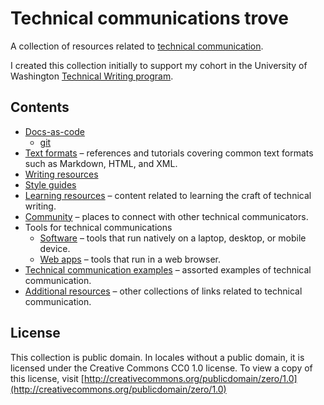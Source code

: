 # Technical communications trove

A collection of resources related to [technical communication](https://en.wikipedia.org/wiki/Technical_communication).

I created this collection initially to support my cohort in the University of
Washington [Technical Writing program](https://www.pce.uw.edu/certificates/professional-technical-writing).

## Contents

- [Docs-as-code](docs/docs-as-code.md)
  - [git](docs/docs-as-code.md#git)
- [Text formats](docs/text-formats.md) &ndash; references and tutorials covering common text formats such as Markdown, HTML, and XML.
- [Writing resources](docs/writing-resources.md)
- [Style guides](docs/style-guides.md)
- [Learning resources](docs/learning-resources.md) &ndash; content related to learning the craft of technical writing.
- [Community](docs/community.md) &ndash; places to connect with other technical communicators.
- Tools for technical communications
  - [Software](docs/tools/software.md) &ndash; tools that run natively on a laptop, desktop, or mobile device.
  - [Web apps](docs/tools/web-apps.md) &ndash; tools that run in a web browser.
- [Technical communication examples](docs/examples.md) &ndash; assorted examples of technical communication.
- [Additional resources](docs/additional-resources.md) &ndash; other collections of links related to technical communication.

## License

This collection is public domain. In locales without a public domain, it is
licensed under the Creative Commons CC0 1.0 license. To view a copy of this
license, visit
[http://creativecommons.org/publicdomain/zero/1.0](http://creativecommons.org/publicdomain/zero/1.0)
